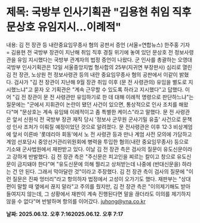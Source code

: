 # **제목: 국방부 인사기획관 "김용현 취임 직후 문상호 유임지시…이례적"**

  내용: 김 전 장관 등 내란중요임무종사 혐의 공판서 증언    (서울=연합뉴스) 한주홍 기자 = 김용현 전 국방부 장관이 지난해 취임 직후 경질 위기에 놓여 있던 문상호 전 정보사령관을 유임 지시했다는 국방부 관계자의 법정 증언이 나왔다.    군 인사를 총괄하는 오영대 국방부 인사기획관은 12일 서울중앙지법 형사합의 25부(지귀연 부장판사) 심리로 열린 김 전 장관, 노상원 전 정보사령관 등의 내란 중요임무종사 혐의 공판에서 이같이 밝혔다.    검사가 "김 전 장관이 지난해 9월 장관 취임 이후 (문 전 사령관의) 유임을 별도로 지시했느냐"고 묻자 오 기획관은 "계속 근무할 수 있도록 하라고 지시했다"고 답했다.    이어 "김 전 장관이 문 전 사령관만 유임하기로 한 데 대해 이례적 명령으로 판단하느냐"는 질문에는 "군에서 지휘관이 논란이 됐던 사건이 있으면, 통상적으로 인사 조치를 해왔다"며 "문상호는 계속 유임돼 이례적이고 좀 특별한 케이스"라고 말했다.    문 전 사령관은 앞서 신원식 전 국방부 장관 재직 당시 '정보사 군무원 군사기밀 유출' 사건으로 문책성 인사 조처가 이뤄질 예정이었던 것으로 알려졌다.    문 전사령관은 이후 12·3 비상계엄에 앞서 이른바 '롯데리아 회동'에서 노 전 사령관 등과 만나 계엄 사전 모의에 가담하고 계엄 선포당시 중앙선거관리위원회에 병력을 투입한 혐의(내란 중요임무종사) 등으로 기소돼 군사법원에서 재판받고 있다.    이날 김 전 장관 측은 검사의 질문이 유도신문이라고 강하게 반발했다.    김 전 장관 측은 "주신문은 피고인을 찌르는 칼이고 창으로 유도신문이 금지돼야 한다"며 "유도신문에 의해 찔리고 상처받는데 나중에 (반대신문을) 하라는 건 안 된다. 그래서 막아달란 것"이라고 주장했다.    김 전 장관 측이 검사의 질문에 "이런 질문은 진짜 엉터리"라고 항의하자 법정에서 고성이 오가기도 했다.    재판부는 "상대편이 말할 때 옆에서 끊지 말라"고 주의를 줬지만, 김 전 장관 측은 "이의제기해도 받아들여지지 않는데, 그 상황에서 재판이 계속 진행된다면 말을 끊더라도 이의를 제기하지 않을 수 없다"며 반발하며 항의를 이어갔다.    juhong@yna.co.kr

  **날짜: 2025.06.12. 오후 7:162025.06.12. 오후 7:17**